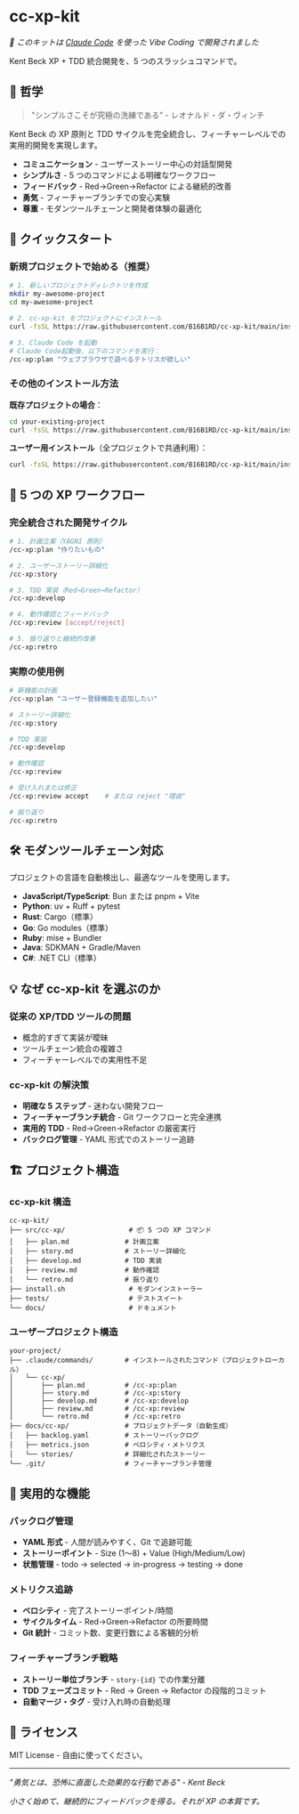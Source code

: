 # cc-xp-kit

*🤖 このキットは [Claude Code](https://claude.ai/code) を使った Vibe Coding で開発されました*

Kent Beck XP + TDD 統合開発を、5 つのスラッシュコマンドで。

## 🎯 哲学

> "シンプルさこそが究極の洗練である" - レオナルド・ダ・ヴィンチ

Kent Beck の XP 原則と TDD サイクルを完全統合し、フィーチャーレベルでの実用的開発を実現します。

- **コミュニケーション** - ユーザーストーリー中心の対話型開発
- **シンプルさ** - 5 つのコマンドによる明確なワークフロー
- **フィードバック** - Red→Green→Refactor による継続的改善
- **勇気** - フィーチャーブランチでの安心実験
- **尊重** - モダンツールチェーンと開発者体験の最適化

## 🚀 クイックスタート

### 新規プロジェクトで始める（推奨）

```bash
# 1. 新しいプロジェクトディレクトリを作成
mkdir my-awesome-project
cd my-awesome-project

# 2. cc-xp-kit をプロジェクトにインストール
curl -fsSL https://raw.githubusercontent.com/B16B1RD/cc-xp-kit/main/install.sh | bash -s -- --project

# 3. Claude Code を起動
# Claude Code起動後、以下のコマンドを実行：
/cc-xp:plan "ウェブブラウザで遊べるテトリスが欲しい"
```

### その他のインストール方法

**既存プロジェクトの場合**：
```bash
cd your-existing-project
curl -fsSL https://raw.githubusercontent.com/B16B1RD/cc-xp-kit/main/install.sh | bash -s -- --project
```

**ユーザー用インストール**（全プロジェクトで共通利用）：
```bash
curl -fsSL https://raw.githubusercontent.com/B16B1RD/cc-xp-kit/main/install.sh | bash -s -- --user
```

## 🔄 5 つの XP ワークフロー

### 完全統合された開発サイクル

```bash
# 1. 計画立案（YAGNI 原則）
/cc-xp:plan "作りたいもの"

# 2. ユーザーストーリー詳細化
/cc-xp:story

# 3. TDD 実装（Red→Green→Refactor）
/cc-xp:develop

# 4. 動作確認とフィードバック
/cc-xp:review [accept/reject]

# 5. 振り返りと継続的改善
/cc-xp:retro
```

### 実際の使用例

```bash
# 新機能の計画
/cc-xp:plan "ユーザー登録機能を追加したい"

# ストーリー詳細化
/cc-xp:story

# TDD 実装
/cc-xp:develop

# 動作確認
/cc-xp:review

# 受け入れまたは修正
/cc-xp:review accept    # または reject "理由"

# 振り返り
/cc-xp:retro
```

## 🛠️ モダンツールチェーン対応

プロジェクトの言語を自動検出し、最適なツールを使用します。

- **JavaScript/TypeScript**: Bun または pnpm + Vite
- **Python**: uv + Ruff + pytest  
- **Rust**: Cargo（標準）
- **Go**: Go modules（標準）
- **Ruby**: mise + Bundler
- **Java**: SDKMAN + Gradle/Maven
- **C#**: .NET CLI（標準）

## 💡 なぜ cc-xp-kit を選ぶのか

### 従来の XP/TDD ツールの問題

- 概念的すぎて実装が曖昧
- ツールチェーン統合の複雑さ
- フィーチャーレベルでの実用性不足

### cc-xp-kit の解決策

- **明確な 5 ステップ** - 迷わない開発フロー
- **フィーチャーブランチ統合** - Git ワークフローと完全連携
- **実用的 TDD** - Red→Green→Refactor の厳密実行
- **バックログ管理** - YAML 形式でのストーリー追跡

## 🏗️ プロジェクト構造

### cc-xp-kit 構造

```
cc-xp-kit/
├── src/cc-xp/                # 📦 5 つの XP コマンド
│   ├── plan.md              # 計画立案
│   ├── story.md             # ストーリー詳細化
│   ├── develop.md           # TDD 実装
│   ├── review.md            # 動作確認
│   └── retro.md             # 振り返り
├── install.sh                # モダンインストーラー
├── tests/                    # テストスイート
└── docs/                     # ドキュメント
```

### ユーザープロジェクト構造

```
your-project/
├── .claude/commands/        # インストールされたコマンド（プロジェクトローカル）
│   └── cc-xp/
│       ├── plan.md          # /cc-xp:plan
│       ├── story.md         # /cc-xp:story
│       ├── develop.md       # /cc-xp:develop
│       ├── review.md        # /cc-xp:review
│       └── retro.md         # /cc-xp:retro
├── docs/cc-xp/              # プロジェクトデータ（自動生成）
│   ├── backlog.yaml         # ストーリーバックログ
│   ├── metrics.json         # ベロシティ・メトリクス
│   └── stories/             # 詳細化されたストーリー
└── .git/                    # フィーチャーブランチ管理
```

## 🎯 実用的な機能

### バックログ管理

- **YAML 形式** - 人間が読みやすく、Git で追跡可能
- **ストーリーポイント** - Size (1～8) + Value (High/Medium/Low)
- **状態管理** - todo → selected → in-progress → testing → done

### メトリクス追跡

- **ベロシティ** - 完了ストーリーポイント/時間
- **サイクルタイム** - Red→Green→Refactor の所要時間  
- **Git 統計** - コミット数、変更行数による客観的分析

### フィーチャーブランチ戦略

- **ストーリー単位ブランチ** - `story-{id}` での作業分離
- **TDD フェーズコミット** - Red → Green → Refactor の段階的コミット
- **自動マージ・タグ** - 受け入れ時の自動処理

## 📜 ライセンス

MIT License - 自由に使ってください。

---

*"勇気とは、恐怖に直面した効果的な行動である" - Kent Beck*

*小さく始めて、継続的にフィードバックを得る。それが XP の本質です。*